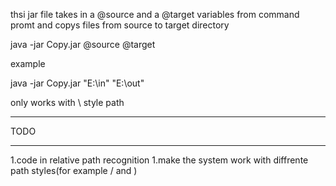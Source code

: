 thsi jar file takes in a @source and a @target variables from command promt and copys files from source to target directory

java -jar Copy.jar @source @target

example

java -jar Copy.jar "E:\in" "E:\out"

only works with \ style path

*********************************
TODO
*********************************
1.code in relative path recognition
1.make the system work with diffrente path styles(for example / and \)

